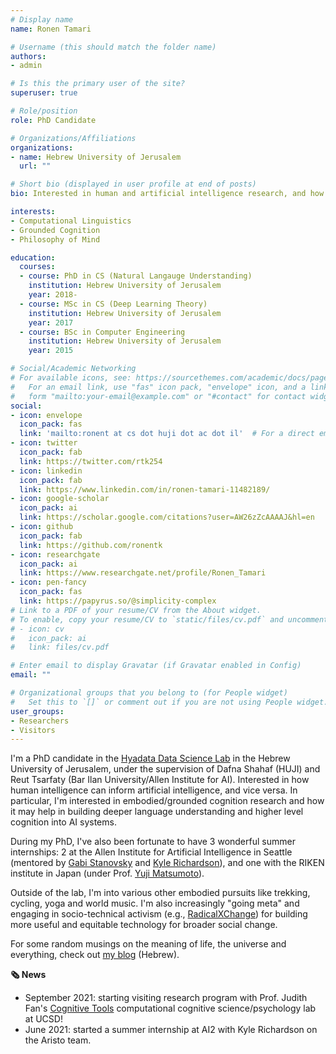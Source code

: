 ```yaml
---
# Display name
name: Ronen Tamari

# Username (this should match the folder name)
authors:
- admin

# Is this the primary user of the site?
superuser: true

# Role/position
role: PhD Candidate

# Organizations/Affiliations
organizations:
- name: Hebrew University of Jerusalem
  url: ""

# Short bio (displayed in user profile at end of posts)
bio: Interested in human and artificial intelligence research, and how we can better bridge between them.

interests:
- Computational Linguistics
- Grounded Cognition
- Philosophy of Mind

education:
  courses:
  - course: PhD in CS (Natural Langauge Understanding)
    institution: Hebrew University of Jerusalem
    year: 2018-
  - course: MSc in CS (Deep Learning Theory)
    institution: Hebrew University of Jerusalem
    year: 2017
  - course: BSc in Computer Engineering
    institution: Hebrew University of Jerusalem
    year: 2015

# Social/Academic Networking
# For available icons, see: https://sourcethemes.com/academic/docs/page-builder/#icons
#   For an email link, use "fas" icon pack, "envelope" icon, and a link in the
#   form "mailto:your-email@example.com" or "#contact" for contact widget.
social:
- icon: envelope
  icon_pack: fas
  link: 'mailto:ronent at cs dot huji dot ac dot il'  # For a direct email link, use "mailto:test@example.org".
- icon: twitter
  icon_pack: fab
  link: https://twitter.com/rtk254
- icon: linkedin
  icon_pack: fab
  link: https://www.linkedin.com/in/ronen-tamari-11482189/
- icon: google-scholar
  icon_pack: ai
  link: https://scholar.google.com/citations?user=AW26zZcAAAAJ&hl=en
- icon: github
  icon_pack: fab
  link: https://github.com/ronentk
- icon: researchgate
  icon_pack: ai
  link: https://www.researchgate.net/profile/Ronen_Tamari
- icon: pen-fancy
  icon_pack: fas
  link: https://papyrus.so/@simplicity-complex
# Link to a PDF of your resume/CV from the About widget.
# To enable, copy your resume/CV to `static/files/cv.pdf` and uncomment the lines below.
# - icon: cv
#   icon_pack: ai
#   link: files/cv.pdf

# Enter email to display Gravatar (if Gravatar enabled in Config)
email: ""

# Organizational groups that you belong to (for People widget)
#   Set this to `[]` or comment out if you are not using People widget.
user_groups:
- Researchers
- Visitors
---
```


I'm a PhD candidate in the [Hyadata Data Science Lab](http://www.hyadatalab.com/) in the Hebrew University of Jerusalem, under the supervision of Dafna Shahaf (HUJI) and Reut Tsarfaty (Bar Ilan University/Allen Institute for AI). Interested in how human intelligence can inform artificial intelligence, and vice versa. In particular, I'm interested in embodied/grounded cognition research and how it may help in building deeper language understanding and higher level cognition into AI systems.

During my PhD, I've also been fortunate to have 3 wonderful summer internships: 2 at the Allen Institute for Artificial Intelligence in Seattle (mentored by [Gabi Stanovsky](https://gabrielstanovsky.github.io/) and [Kyle Richardson](https://www.nlp-kyle.com/)), and one with the RIKEN institute in Japan (under Prof. [Yuji Matsumoto](https://www.riken.jp/en/research/labs/aip/goalorient_tech/knowl_acqui/index.html)).

Outside of the lab, I'm into various other embodied pursuits like trekking, cycling, yoga and world music. I'm also increasingly "going meta" and engaging in socio-technical activism (e.g., [RadicalXChange](https://www.radicalxchange.org/)) for building more useful and equitable technology for broader social change.

For some random musings on the meaning of life, the universe and everything, check out [my blog](https://papyrus.so/@simplicity-complex) (Hebrew).

**🗞️ News**
- September 2021: starting visiting research program with Prof. Judith Fan's [Cognitive Tools](https://cogtoolslab.github.io/) computational cognitive science/psychology lab at UCSD!
- June 2021: started a summer internship at AI2 with Kyle Richardson on the Aristo team.
